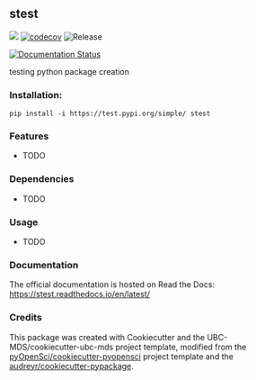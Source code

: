 ## stest 

![](https://github.com/katieb1/stest/workflows/build/badge.svg) [![codecov](https://codecov.io/gh/katieb1/stest/branch/master/graph/badge.svg)](https://codecov.io/gh/katieb1/stest) ![Release](https://github.com/katieb1/stest/workflows/Release/badge.svg)

[![Documentation Status](https://readthedocs.org/projects/stest/badge/?version=latest)](https://stest.readthedocs.io/en/latest/?badge=latest)

testing python package creation

### Installation:

```
pip install -i https://test.pypi.org/simple/ stest
```

### Features
- TODO

### Dependencies

- TODO

### Usage

- TODO

### Documentation
The official documentation is hosted on Read the Docs: <https://stest.readthedocs.io/en/latest/>

### Credits
This package was created with Cookiecutter and the UBC-MDS/cookiecutter-ubc-mds project template, modified from the [pyOpenSci/cookiecutter-pyopensci](https://github.com/pyOpenSci/cookiecutter-pyopensci) project template and the [audreyr/cookiecutter-pypackage](https://github.com/audreyr/cookiecutter-pypackage).
